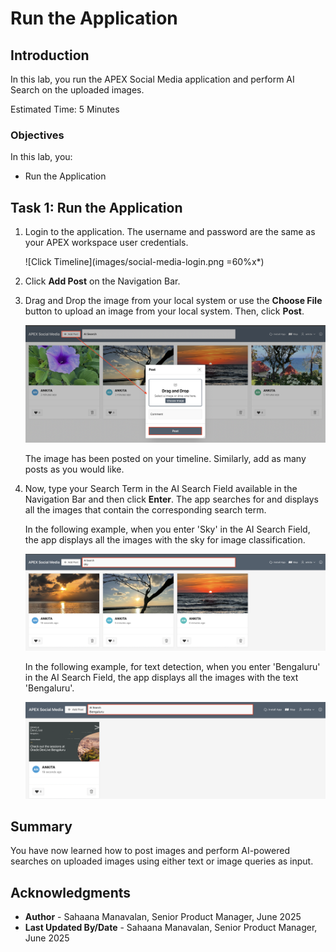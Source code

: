 # Run the Application

## Introduction

In this lab, you run the APEX Social Media application and perform AI Search on the uploaded images.

Estimated Time: 5 Minutes

### Objectives

In this lab, you:

- Run the Application

## Task 1: Run the Application

1. Login to the application. The username and password are the same as your APEX workspace user credentials.

    ![Click Timeline](images/social-media-login.png =60%x*)

2. Click **Add Post** on the Navigation Bar.

3. Drag and Drop the image from your local system or use the **Choose File** button to upload an image from your local system. Then, click **Post**.

    ![Click Timeline](images/add-post.png " ")

    The image has been posted on your timeline. Similarly, add as many posts as you would like.

4. Now, type your Search Term in the AI Search Field available in the Navigation Bar and then click **Enter**. The app searches for and displays all the images that contain the corresponding search term.

    In the following example, when you enter 'Sky' in the AI Search Field, the app displays all the images with the sky for image classification.

    ![Click Timeline](images/img-class.png " ")

    In the following example, for text detection, when you enter 'Bengaluru' in the AI Search Field, the app displays all the images with the text 'Bengaluru'.

    ![Click Timeline](images/text-detect.png " ")

## Summary

You have now learned how to post images and perform AI-powered searches on uploaded images using either text or image queries as input.

## Acknowledgments

- **Author** - Sahaana Manavalan, Senior Product Manager, June 2025
- **Last Updated By/Date** - Sahaana Manavalan, Senior Product Manager, June 2025
